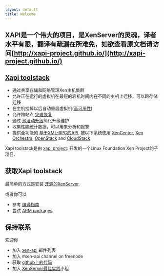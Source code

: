 ```yaml
---
layout: default
title: Welcome
---
```


## XAPI是一个伟大的项目，是XenServer的灵魂，译者水平有限，翻译有疏漏在所难免，如欲查看原文档请访问[http://xapi-project.github.io/](http://xapi-project.github.io/)

## [Xapi toolstack](http://www.xenproject.org/developers/teams/xapi.html)

- 通过共享存储和网络管理Xen主机集群
- 允许正在运行的虚拟机在最短的宕机时间内在不同的主机上迁移，可以跨存储迁移
- 在主机挂掉以后自动重启虚拟机([高可用性](features/HA/HA.html))
- 允许跨站点 [灾难恢复](features/DR/DR.html)
- 通过 [池滚动升级](features/RPU/RPU.html)简化升级维护
- 收集性能统计数据，可以用来分析和报警
- 提供全功能的
  [基于XML-RPC的API](http://xapi-project.github.io/xen-api/),
  被以下系统使用
  [XenCenter](https://github.com/xenserver/xenadmin),
  [Xen Orchestra](https://xen-orchestra.com),
  [OpenStack](http://www.openstack.org)
  and [CloudStack](http://cloudstack.apache.org)

Xapi toolstack是由
[xapi project](http://www.xenproject.org/developers/teams/xapi.html):
开发的一个Linux Foundation Xen Project的子项目.

## 获取Xapi toolstack

最简单的方式是安装
[开源的XenServer](http://www.xenserver.org/).

或者你可以

- 参考 [编译指南](https://github.com/xenserver/buildroot)
- 尝试 [ARM packages](http://wiki.xenproject.org/wiki/Running_XCP/xapi_on_ARM)

## 保持联系

欢迎你

- 加入 [xen-api](http://lists.xenproject.org/mailman/listinfo/xen-api)
  邮件列表
- 加入 #xen-api channel on freenode
- 获取 [github上的代码](https://github.com/xapi-project/)
- 加入 [XenServer最佳实践](https://github.com/XenServerBestPractice)小组
